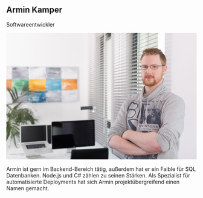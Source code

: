 ## Armin Kamper

Softwareentwickler

![](/assets/images/about_us/full_image/armin.kamper.jpg)

Armin ist gern im Backend-Bereich tätig, außerdem hat er ein Faible für SQL Datenbanken. Node.js und C# zählen zu seinen Stärken. Als Spezialist für automatisierte Deployments hat sich Armin projektübergreifend einen Namen gemacht.
